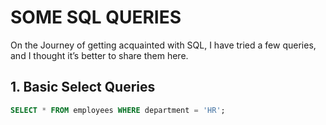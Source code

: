 # SOME SQL QUERIES

On the Journey of getting acquainted with SQL, I have tried a few queries, and I thought it’s better to share them here.

## 1. Basic Select Queries
```sql
SELECT * FROM employees WHERE department = 'HR';